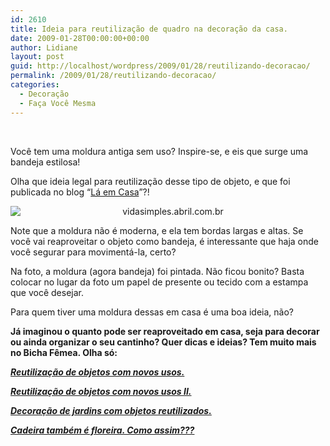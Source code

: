 ```yaml
---
id: 2610
title: Ideia para reutilização de quadro na decoração da casa.
date: 2009-01-28T00:00:00+00:00
author: Lidiane
layout: post
guid: http://localhost/wordpress/2009/01/28/reutilizando-decoracao/
permalink: /2009/01/28/reutilizando-decoracao/
categories:
  - Decoração
  - Faça Você Mesma
---
```

 

Você tem uma moldura antiga sem uso? Inspire-se, e eis que surge uma bandeja estilosa!

Olha que ideia legal para reutilização desse tipo de objeto, e que foi publicada no blog “<a href="http://bloglaemcasa.com.br/index.php" target="_blank">Lá em Casa</a>”?!

<p style="text-align: center;">
  <img class="aligncenter" style="display: block; float: none; margin-left: auto; margin-right: auto;" title="vidasimples.abril.com.br" src="http://vidasimples.abril.com.br/edicoes/076/imagens/salideshow-bandeja-02.jpg" alt="vidasimples.abril.com.br" />
</p>

Note que a moldura não é moderna, e ela tem bordas largas e altas. Se você vai reaproveitar o objeto como bandeja, é interessante que haja onde você segurar para movimentá-la, certo?

Na foto, a moldura (agora bandeja) foi pintada. Não ficou bonito? Basta colocar no lugar da foto um papel de presente ou tecido com a estampa que você desejar.

Para quem tiver uma moldura dessas em casa é uma boa ideia, não?

**Já imaginou o quanto pode ser reaproveitado em casa, seja para decorar ou ainda organizar o seu cantinho? Quer dicas e ideias? Tem muito mais no Bicha Fêmea. Olha só:**

**_<a href="http://www.trololodemulher.com.br/2009/10/06/reutilizacao-de-objetos-com-novos-usos/" target="_self">Reutilização de objetos com novos usos.</a>_**

**_<a href="http://www.trololodemulher.com.br/2009/10/07/reutilizao-de-objetos-com-novos-usos-ii/" target="_self">Reutilização de objetos com novos usos II.</a>_**

**_<a href="http://www.trololodemulher.com.br/2009/10/29/decoracao-jardim/" target="_self">Decoração de jardins com objetos reutilizados.</a>_**

**_<a href="http://www.trololodemulher.com.br/2009/02/23/cadeira-tambm-floreira-como-assim/" target="_self">Cadeira também é floreira. Como assim???</a>_**